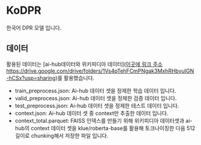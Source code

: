 # KoDPR
한국어 DPR 모델 입니다.

## 데이터
활용된 데이터는 [ai-hub데이터와 위키피디아 데이터]([이곳에 링크 주소](https://drive.google.com/drive/folders/1Vs4pTehFCmPNgak3MxhRHbyuIGN-hCSx?usp=sharing)https://drive.google.com/drive/folders/1Vs4pTehFCmPNgak3MxhRHbyuIGN-hCSx?usp=sharing)를 활용했습니다. 

- train_preprocess.json: Ai-hub 데이터 셋을 정제한 학습 데이터 입니다.
- valid_preprocess.json: Ai-hub 데이터 셋을 정제한 검증 데이터 입니다.
- test_preprocess.json: Ai-hub 데이터 셋을 정제한 테스트 데이터 입니다.
- context.json: Ai-hub 데이터 셋 중 context만 추출한 데이터 입니다.
- context_total.parquet: FAISS 인덱스를 만들기 위해 위키피디아 데이터셋과 ai-hub의 context 데이터 셋을 klue/roberta-base를 활용해 토크나이징한 다음 512 길이로 chunking해서 저장한 파일 입니다.

